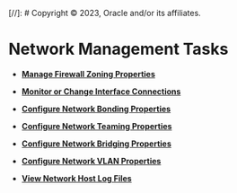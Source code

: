 [//]: # Copyright © 2023, Oracle and/or its affiliates.

# Network Management Tasks

-   **[Manage Firewall Zoning Properties](../topics/cockpit-network_configure_the_firewall.md)**  

-   **[Monitor or Change Interface Connections](../topics/cockpit-network_control_access_to_interface.md)**  

-   **[Configure Network Bonding Properties](../topics/cockpit-network_configure_a_network_bond.md)**  

-   **[Configure Network Teaming Properties](../topics/cockpit-network_configure_a_network_team.md)**  

-   **[Configure Network Bridging Properties](../topics/configure_network_bridging.md)**  

-   **[Configure Network VLAN Properties](../topics/configure_networking_vlans.md)**  

-   **[View Network Host Log Files](../topics/cockpit-networ_view_firewall_log_files.md)**  


